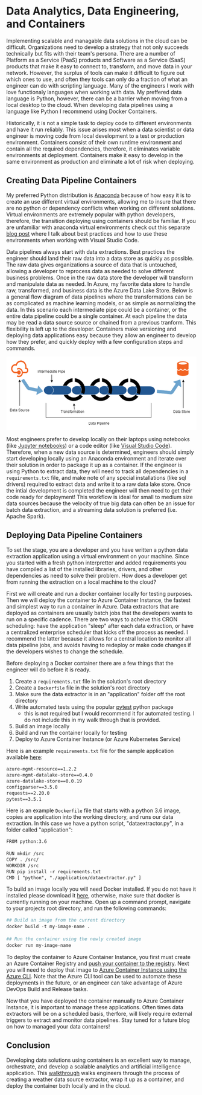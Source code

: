 # Data Analytics, Data Engineering, and Containers

Implementing scalable and managable data solutions in the cloud can be difficult. Organizations need to develop a strategy that not only succeeds technically but fits with their team's persona. There are a number of Platform as a Service (PaaS) products and Software as a Service (SaaS) products that make it easy to connect to, transform, and move data in your network. However, the surplus of tools can make it difficult to figure out which ones to use, and often they tools can only do a fraction of what an engineer can do with scripting language. Many of the engineers I work with love functionaly languages when working with data. My preffered data language is Python, however, there can be a barrier when moving from a local desktop to the cloud. When developing data pipelines using a language like Python I recommend using Docker Containers.  

Historically, it is not a simple task to deploy code to different environments and have it run reliably. This issue arises most when a data scientist or data engineer is moving code from local development to a test or production environment. Containers consist of their own runtime environment and contain all the required dependencies, therefore, it eliminates variable environments at deployment. Containers make it easy to develop in the same environment as production and eliminate a lot of risk when deploying.  

## Creating Data Pipeline Containers 
My preferred Python distribution is [Anaconda](https://www.anaconda.com/) because of how easy it is to create an use different virtual environments, allowing me to insure that there are no python or dependency conflicts when working on different solutions. Virtual environments are extremely popular with python developers, therefore, the transition deploying using containers should be familiar. If you are unfamiliar with anaconda virtual environments check out this separate [blog post](https://ryansdataspot.com/2019/02/14/anaconda-environments-in-visual-studio-code/) where I talk about best practices and how to use these environments when working with Visual Studio Code.  

Data pipelines always start with data extractions. Best practices the engineer should land their raw data into a data store as quickly as possible. The raw data gives organizations a source of data that is untouched, allowing a developer to reprocess data as needed to solve different business problems. Once in the raw data store the developer will transform and manipulate data as needed. In Azure, my favorite data store to handle raw, transformed, and business data is the Azure Data Lake Store. Below is a general flow diagram of data pipelines where the transformations can be as complicated as machine learning models, or as simple as normalizing the data. In this scenario each intermediate pipe could be a container, or the entire data pipeline could be a single container. At each pipeline the data may be read a data source source or chained from a previous tranform. This flexibility is left up to the developer. Containers make versioning and deploying data applications easy because they allow an engineer to develop how they prefer, and quickly deploy with a few configuration steps and commands. 

![](./imgs/GeneralDataPipeline.png)

Most engineers prefer to develop locally on their laptops using notebooks (like [Jupyter notebooks](https://jupyter.org/)) or a code editor (like [Visual Studio Code](https://code.visualstudio.com/)). Therefore, when a new data source is determined, engineers should simply start developing locally using an Anaconda environment and iterate over their solution in order to package it up as a container. If the engineer is using Python to extract data, they will need to track all dependencies in a `requirements.txt` file, and make note of any special installations (like sql drivers) required to extract data and write it to a raw data lake store. Once the intial development is completed the engineer will then need to get their code ready for deployment! This workflow is ideal for small to medium size data sources because the velocity of true big data can often be an issue for batch data extraction, and a streaming data solution is preferred (i.e. Apache Spark). 

## Deploying Data Pipeline Containers
To set the stage, you are a developer and you have written a python data extraction application using a virtual environment on your machine. Since you started with a fresh python interpretter and added requirements you have compiled a list of the installed libraries, drivers, and other dependencies as need to solve their problem. How does a developer get from running the extraction on a local machine to the cloud? 

First we will create and run a docker container locally for testing purposes. Then we will deploy the container to Azure Container Instance, the fastest and simplest way to run a container in Azure. Data extractors that are deployed as containers are usually batch jobs that the developers wants to run on a specific cadence. There are two ways to acheive this CRON scheduling: have the application "sleep" after each data extraction, or have a centralized enterprise scheduler that kicks off the process as needed. I recommend the latter because it allows for a central location to monitor all data pipeline jobs, and avoids having to redeploy or make code changes if the developers wishes to change the schedule.  

Before deploying a Docker container there are a few things that the engineer will do before it is ready.  
1. Create a `requirements.txt` file in the solution's root directory
1. Create a `Dockerfile` file in the solution's root directory
1. Make sure the data extractor is in an "application" folder off the root directory
1. Write automated tests using the popular [pytest](https://pypi.org/project/pytest/) python package 
    - this is not required but I would recommend it for automated testing. I do not include this in my walk through that is provided. 
1. Build an image locally
1. Build and run the container locally for testing
1. Deploy to Azure Container Instance (or Azure Kubernetes Service)  


Here is an example `requirements.txt` file for the sample application available [here](/code/requirements.txt):  
```
azure-mgmt-resource==1.2.2
azure-mgmt-datalake-store==0.4.0
azure-datalake-store==0.0.19
configparser==3.5.0
requests==2.20.0
pytest==3.5.1
```


Here is an example `Dockerfile` file that starts with a python 3.6 image, copies are application into the working directory, and runs our data extraction. In this case we have a python script, "dataextractor.py", in a folder called "application":   
```
FROM python:3.6

RUN mkdir /src
COPY . /src/
WORKDIR /src
RUN pip install -r requirements.txt
CMD [ "python", "./application/dataextractor.py" ]
```

To build an image locally you will need Docker installed. If you do not have it installed please download it [here](https://www.docker.com/get-started), otherwise, make sure that docker is currently running on your machine. Open up a command prompt, navigate to your projects root directory, and run the following commands:  
```python
## Build an image from the current directory
docker build -t my-image-name .

## Run the container using the newly created image
docker run my-image-name

```

To deploy the container to Azure Container Instance, you first must create an Azure Container Registry and [push your container to the registry](https://docs.microsoft.com/en-us/azure/container-instances/container-instances-tutorial-prepare-acr). Next you will need to deploy that image to [Azure Container Instance using the Azure CLI](https://docs.microsoft.com/en-us/azure/container-instances/container-instances-tutorial-deploy-app). Note that the Azure CLI tool can be used to automate these deployments in the future, or an engineer can take advantage of Azure DevOps Build and Release tasks. 

Now that you have deployed the container manually to Azure Container Instance, it is important to manage these applications. Often times data extractors will be on a scheduled basis, therfore, will likely require external triggers to extract and monitor data pipelines. Stay tuned for a future blog on how to managed your data containers!

## Conclusion
Developing data solutions using containers is an excellent way to manage, orchestrate, and develop a scalable analytics and artificial intelligence application. This [walkthrough](https://github.com/ryanchynoweth44/DataPipelinesUsingContainers/blob/master/walkthrough/00_DeployingAzureResources.md) walks engineers through the process of creating a weather data source extractor, wrap it up as a container, and deploy the container both locally and in the cloud. 





